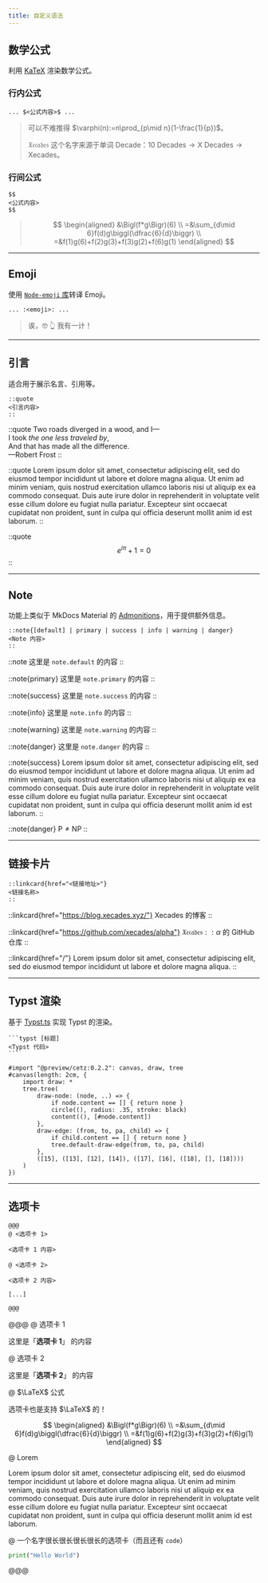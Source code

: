 ```yaml
---
title: 自定义语法
---
```


## 数学公式

利用 [KaTeX](https://katex.org/) 渲染数学公式。

### 行内公式

```
... $<公式内容>$ ...
```

> 可以不难推得 $\varphi(n):=n\prod_{p\mid n}(1-\frac{1}{p})$。
>
> $\mathfrak{Xecades}$ 这个名字来源于单词 Decade：$\text{10 Decades}\rightarrow \text{X Decades}\rightarrow \text{Xecades}$。

### 行间公式

```
$$
<公式内容>
$$
```

> $$
> \begin{aligned}
> &\Bigl(f*g\Bigr)(6) \\
> =&\sum_{d\mid 6}f(d)g\biggl(\dfrac{6}{d}\biggr) \\
> =&f(1)g(6)+f(2)g(3)+f(3)g(2)+f(6)g(1)
> \end{aligned}
> $$

---

## Emoji

使用 [`Node-emoji` 库](https://github.com/omnidan/node-emoji)转译 Emoji。

```
... :<emoji>: ...
```

> 诶，:nerd_face: :point_up_2: 我有一计！

---

## 引言

适合用于展示名言、引用等。

```
::quote
<引言内容>
::
```

::quote
Two roads diverged in a wood, and I—\
I took *the one less traveled by*,\
And that has made all the difference.\
<right>—Robert Frost</right>
::

::quote
Lorem ipsum dolor sit amet, consectetur adipiscing elit, sed do eiusmod tempor incididunt ut labore et dolore magna aliqua. Ut enim ad minim veniam, quis nostrud exercitation ullamco laboris nisi ut aliquip ex ea commodo consequat. Duis aute irure dolor in reprehenderit in voluptate velit esse cillum dolore eu fugiat nulla pariatur. Excepteur sint occaecat cupidatat non proident, sunt in culpa qui officia deserunt mollit anim id est laborum.
::

::quote
$$
e ^ {i \pi} + 1 = 0
$$
::

---

## Note

功能上类似于 MkDocs Material 的 [Admonitions](https://squidfunk.github.io/mkdocs-material/reference/admonitions/)，用于提供额外信息。

```
::note{[default] | primary | success | info | warning | danger}
<Note 内容>
::
```

::note
这里是 `note.default` 的内容
::

::note{primary}
这里是 `note.primary` 的内容
::

::note{success}
这里是 `note.success` 的内容
::

::note{info}
这里是 `note.info` 的内容
::

::note{warning}
这里是 `note.warning` 的内容
::

::note{danger}
这里是 `note.danger` 的内容
::

::note{success}
Lorem ipsum dolor sit amet, consectetur adipiscing elit, sed do eiusmod tempor incididunt ut labore et dolore magna aliqua. Ut enim ad minim veniam, quis nostrud exercitation ullamco laboris nisi ut aliquip ex ea commodo consequat. Duis aute irure dolor in reprehenderit in voluptate velit esse cillum dolore eu fugiat nulla pariatur. Excepteur sint occaecat cupidatat non proident, sunt in culpa qui officia deserunt mollit anim id est laborum.
::

::note{danger}
$\text{P} \neq \text{NP}$
::

---

## 链接卡片

```
::linkcard{href="<链接地址>"}
<链接名称>
::
```

::linkcard{href="https://blog.xecades.xyz/"}
Xecades 的博客
::

::linkcard{href="https://github.com/xecades/alpha"}
$\mathfrak{Xecades} :: \alpha$ 的 GitHub 仓库
::

::linkcard{href="/"}
Lorem ipsum dolor sit amet, consectetur adipiscing elit, sed do eiusmod tempor incididunt ut labore et dolore magna aliqua.
::

---

## Typst 渲染

基于 [Typst.ts](https://myriad-dreamin.github.io/typst.ts) 实现 Typst 的渲染。

~~~
```typst [标题]
<Typst 代码>
```
~~~

```typst 一棵来自 ***Typst*** 的树
#import "@preview/cetz:0.2.2": canvas, draw, tree
#canvas(length: 2cm, {
    import draw: *
    tree.tree(
        draw-node: (node, ..) => {
            if node.content == [] { return none }
            circle((), radius: .35, stroke: black)
            content((), [#node.content])
        },
        draw-edge: (from, to, pa, child) => {
            if child.content == [] { return none }
            tree.default-draw-edge(from, to, pa, child)
        },
        ([15], ([13], [12], [14]), ([17], [16], ([18], [], [18])))
    )
})
```

---

## 选项卡

```
@@@
@ <选项卡 1>

<选项卡 1 内容>

@ <选项卡 2>

<选项卡 2 内容>

[...]

@@@
```

@@@
@ 选项卡 1

这里是「**选项卡 1**」 的内容

@ 选项卡 2

这里是「**选项卡 2**」 的内容

@ $\LaTeX$ 公式

选项卡也是支持 $\LaTeX$ 的！

$$
\begin{aligned}
&\Bigl(f*g\Bigr)(6) \\
=&\sum_{d\mid 6}f(d)g\biggl(\dfrac{6}{d}\biggr) \\
=&f(1)g(6)+f(2)g(3)+f(3)g(2)+f(6)g(1)
\end{aligned}
$$

@ Lorem

Lorem ipsum dolor sit amet, consectetur adipiscing elit, sed do eiusmod tempor incididunt ut labore et dolore magna aliqua. Ut enim ad minim veniam, quis nostrud exercitation ullamco laboris nisi ut aliquip ex ea commodo consequat. Duis aute irure dolor in reprehenderit in voluptate velit esse cillum dolore eu fugiat nulla pariatur. Excepteur sint occaecat cupidatat non proident, sunt in culpa qui officia deserunt mollit anim id est laborum.

@ 一个名字很长很长很长很长的选项卡（而且还有 `code`）

```python
print("Hello World")
```

@@@
